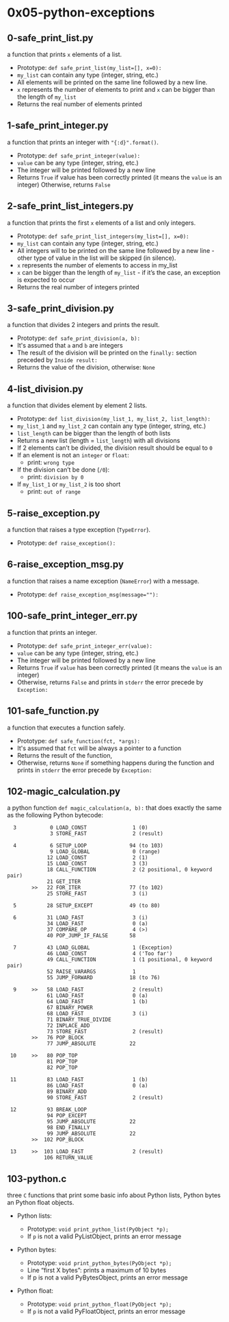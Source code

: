# __0x05-python-exceptions__

## 0-safe_print_list.py

a function that prints `x` elements of a list.

- Prototype: `def safe_print_list(my_list=[], x=0):`
- `my_list` can contain any type (integer, string, etc.)
- All elements will be printed on the same line followed by a new line.
- `x` represents the number of elements to print and `x` can be bigger than the length of `my_list`
- Returns the real number of elements printed

## 1-safe_print_integer.py

a function that prints an integer with `"{:d}".format()`.

- Prototype: `def safe_print_integer(value):`
- `value` can be any type (integer, string, etc.)
- The integer will be printed followed by a new line
- Returns `True` if value has been correctly printed (it means the `value` is an integer) Otherwise, returns `False`

## 2-safe_print_list_integers.py

a function that prints the first `x` elements of a list and only integers.

- Prototype: `def safe_print_list_integers(my_list=[], x=0):`
- `my_list` can contain any type (integer, string, etc.)
- All integers will to be printed on the same line followed by a new line - other type of value in the list will be skipped (in silence).
- `x` represents the number of elements to access in my_list
- `x` can be bigger than the length of `my_list` - if it’s the case, an exception is expected to occur
- Returns the real number of integers printed

## 3-safe_print_division.py

a function that divides 2 integers and prints the result.

- Prototype: `def safe_print_division(a, b):`
- It's assumed that `a` and `b` are integers
- The result of the division will be printed on the `finally:` section preceded by `Inside result:`
- Returns the value of the division, otherwise: `None`

## 4-list_division.py

 a function that divides element by element 2 lists.

- Prototype: `def list_division(my_list_1, my_list_2, list_length):`
- `my_list_1` and `my_list_2` can contain any type (integer, string, etc.)
- `list_length` can be bigger than the length of both lists
- Returns a new list (length = `list_length`) with all divisions
- If 2 elements can’t be divided, the division result should be equal to `0`
- If an element is not an `integer` or `float`:
  - print: `wrong type`
- If the division can’t be done (`/0`):
  - print: `division by 0`
- If `my_list_1` or `my_list_2` is too short
  - print: `out of range`

## 5-raise_exception.py

a function that raises  a type exception (`TypeError`).

- Prototype: `def raise_exception():`

## 6-raise_exception_msg.py

a function that raises a name exception (`NameError`) with a message.

- Prototype: `def raise_exception_msg(message=""):`

## 100-safe_print_integer_err.py

a function that prints an integer.

- Prototype: `def safe_print_integer_err(value):`
- `value` can be any type (integer, string, etc.)
- The integer will be printed followed by a new line
- Returns `True` if `value` has been correctly printed (it means the `value` is an integer)
- Otherwise, returns `False` and prints in `stderr` the error precede by `Exception:`

## 101-safe_function.py

a function that executes a function safely.

- Prototype: `def safe_function(fct, *args):`
- It's assumed that `fct` will be always a pointer to a function
- Returns the result of the function,
- Otherwise, returns `None` if something happens during the function and prints in `stderr` the error precede by `Exception:`

## 102-magic_calculation.py

a python function `def magic_calculation(a, b):` that does exactly the same as the following Python bytecode:
```
  3           0 LOAD_CONST               1 (0)
              3 STORE_FAST               2 (result)

  4           6 SETUP_LOOP              94 (to 103)
              9 LOAD_GLOBAL              0 (range)
             12 LOAD_CONST               2 (1)
             15 LOAD_CONST               3 (3)
             18 CALL_FUNCTION            2 (2 positional, 0 keyword pair)
             21 GET_ITER
        >>   22 FOR_ITER                77 (to 102)
             25 STORE_FAST               3 (i)

  5          28 SETUP_EXCEPT            49 (to 80)

  6          31 LOAD_FAST                3 (i)
             34 LOAD_FAST                0 (a)
             37 COMPARE_OP               4 (>)
             40 POP_JUMP_IF_FALSE       58

  7          43 LOAD_GLOBAL              1 (Exception)
             46 LOAD_CONST               4 ('Too far')
             49 CALL_FUNCTION            1 (1 positional, 0 keyword pair)
             52 RAISE_VARARGS            1
             55 JUMP_FORWARD            18 (to 76)

  9     >>   58 LOAD_FAST                2 (result)
             61 LOAD_FAST                0 (a)
             64 LOAD_FAST                1 (b)
             67 BINARY_POWER
             68 LOAD_FAST                3 (i)
             71 BINARY_TRUE_DIVIDE
             72 INPLACE_ADD
             73 STORE_FAST               2 (result)
        >>   76 POP_BLOCK
             77 JUMP_ABSOLUTE           22

 10     >>   80 POP_TOP
             81 POP_TOP
             82 POP_TOP

 11          83 LOAD_FAST                1 (b)
             86 LOAD_FAST                0 (a)
             89 BINARY_ADD
             90 STORE_FAST               2 (result)

 12          93 BREAK_LOOP
             94 POP_EXCEPT
             95 JUMP_ABSOLUTE           22
             98 END_FINALLY
             99 JUMP_ABSOLUTE           22
        >>  102 POP_BLOCK

 13     >>  103 LOAD_FAST                2 (result)
            106 RETURN_VALUE
```

## 103-python.c

three `C` functions that print some basic info about Python lists, Python bytes an Python float objects.

- Python lists:

  - Prototype: `void print_python_list(PyObject *p);`
  - If `p` is not a valid PyListObject, prints an error message

- Python bytes:

  - Prototype: `void print_python_bytes(PyObject *p);`
  - Line “first X bytes”: prints a maximum of 10 bytes
  - If p is not a valid PyBytesObject, prints an error message

- Python float:

  - Prototype: `void print_python_float(PyObject *p);`
  - If `p` is not a valid PyFloatObject, prints an error message
